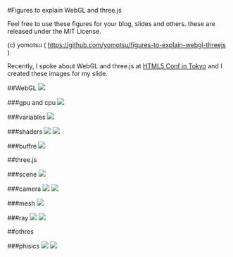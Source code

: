 #Figures to explain WebGL and three.js

Feel free to use these figures for your blog, slides and others. these are released under the MIT License.

(c) yomotsu ( https://github.com/yomotsu/figures-to-explain-webgl-threejs )

Recently, I spoke about WebGL and three.js at [HTML5 Conf in Tokyo](http://events.html5j.org/conference/2012/09/) and I created these images for my slide.

##WebGL
![](https://raw.github.com/yomotsu/figures-to-explain-webgl-threejs/master/thumbnail/flow-of-webgl.png)

###gpu and cpu
![](https://raw.github.com/yomotsu/figures-to-explain-webgl-threejs/master/thumbnail/cpu-gpu.png)

###variables
![](https://raw.github.com/yomotsu/figures-to-explain-webgl-threejs/master/thumbnail/vars.png)

###shaders
![](https://raw.github.com/yomotsu/figures-to-explain-webgl-threejs/master/thumbnail/shader.png)
![](https://raw.github.com/yomotsu/figures-to-explain-webgl-threejs/master/thumbnail/shader2.png)

###buffre
![](https://raw.github.com/yomotsu/figures-to-explain-webgl-threejs/master/thumbnail/shader3.png)

##three.js

###scene
![](https://raw.github.com/yomotsu/figures-to-explain-webgl-threejs/master/thumbnail/scene.png)

###camera
![](https://raw.github.com/yomotsu/figures-to-explain-webgl-threejs/master/thumbnail/camera.png)
![](https://raw.github.com/yomotsu/figures-to-explain-webgl-threejs/master/thumbnail/camera2.png)

###mesh
![](https://raw.github.com/yomotsu/figures-to-explain-webgl-threejs/master/thumbnail/mesh.png)

###ray
![](https://raw.github.com/yomotsu/figures-to-explain-webgl-threejs/master/thumbnail/ray1.png)
![](https://raw.github.com/yomotsu/figures-to-explain-webgl-threejs/master/thumbnail/ray2.png)

##othres

###phisics
![](https://raw.github.com/yomotsu/figures-to-explain-webgl-threejs/master/thumbnail/phisics.png)
![](https://raw.github.com/yomotsu/figures-to-explain-webgl-threejs/master/thumbnail/phisics2.png)